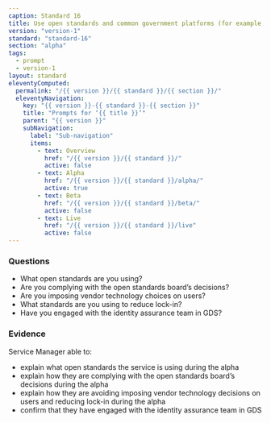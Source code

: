 ```yaml
---
caption: Standard 16
title: Use open standards and common government platforms (for example, identity assurance) where available.
version: "version-1"
standard: "standard-16"
section: "alpha"
tags:
  - prompt
  - version-1
layout: standard
eleventyComputed:
  permalink: "/{{ version }}/{{ standard }}/{{ section }}/"
  eleventyNavigation:
    key: "{{ version }}-{{ standard }}-{{ section }}"
    title: "Prompts for ‘{{ title }}’"
    parent: "{{ version }}"
    subNavigation:
      label: "Sub-navigation"
      items:
        - text: Overview
          href: "/{{ version }}/{{ standard }}/"
          active: false
        - text: Alpha
          href: "/{{ version }}/{{ standard }}/alpha/"
          active: true
        - text: Beta
          href: "/{{ version }}/{{ standard }}/beta/"
          active: false
        - text: Live
          href: "/{{ version }}/{{ standard }}/live"
          active: false
---
```


### Questions

- What open standards are you using?
- Are you complying with the open standards board’s decisions?
- Are you imposing vendor technology choices on users?
- What standards are you using to reduce lock-in?
- Have you engaged with the identity assurance team in GDS?

### Evidence

Service Manager able to:

- explain what open standards the service is using during the alpha
- explain how they are complying with the open standards board’s decisions during the alpha
- explain how they are avoiding imposing vendor technology decisions on users and reducing lock-in during the alpha
- confirm that they have engaged with the identity assurance team in GDS
